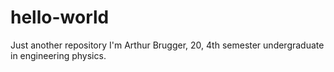 # hello-world
Just another repository
I'm Arthur Brugger, 20, 4th semester undergraduate in engineering physics.
